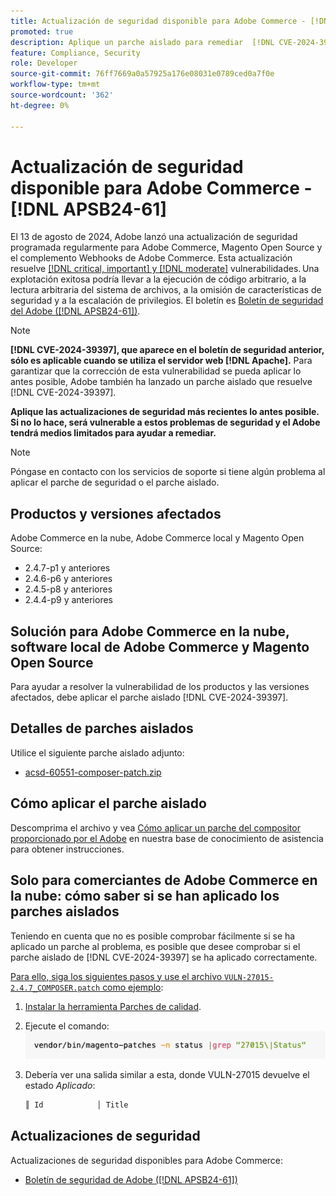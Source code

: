 ```yaml
---
title: Actualización de seguridad disponible para Adobe Commerce - [!DNL APSB24-61]
promoted: true
description: Aplique un parche aislado para remediar  [!DNL CVE-2024-39397] solo para instancias de Adobe Commerce 2.4.7-p2, 2.4.6-p7, 2.4.5-p9, 2.4.4-p10 y versiones anteriores que ejecuten [!DNL Apache].
feature: Compliance, Security
role: Developer
source-git-commit: 76ff7669a0a57925a176e08031e0789ced0a7f0e
workflow-type: tm+mt
source-wordcount: '362'
ht-degree: 0%

---
```


# Actualización de seguridad disponible para Adobe Commerce - [!DNL APSB24-61]

El 13 de agosto de 2024, Adobe lanzó una actualización de seguridad programada regularmente para Adobe Commerce, Magento Open Source y el complemento Webhooks de Adobe Commerce.
Esta actualización resuelve [[!DNL critical, important] y  [!DNL moderate]](https://helpx.adobe.com/security/severity-ratings.html) vulnerabilidades. Una explotación exitosa podría llevar a la ejecución de código arbitrario, a la lectura arbitraria del sistema de archivos, a la omisión de características de seguridad y a la escalación de privilegios. El boletín es [Boletín de seguridad del Adobe ([!DNL APSB24-61])](https://helpx.adobe.com/security/products/magento/apsb24-61.html).

>[!NOTE]
>
>**[!DNL CVE-2024-39397], que aparece en el boletín de seguridad anterior, sólo es aplicable cuando se utiliza el servidor web [!DNL Apache].** Para garantizar que la corrección de esta vulnerabilidad se pueda aplicar lo antes posible, Adobe también ha lanzado un parche aislado que resuelve [!DNL CVE-2024-39397].

**Aplique las actualizaciones de seguridad más recientes lo antes posible. Si no lo hace, será vulnerable a estos problemas de seguridad y el Adobe tendrá medios limitados para ayudar a remediar.**

>[!NOTE]
>
>Póngase en contacto con los servicios de soporte si tiene algún problema al aplicar el parche de seguridad o el parche aislado.

## Productos y versiones afectados

Adobe Commerce en la nube, Adobe Commerce local y Magento Open Source:

* 2.4.7-p1 y anteriores
* 2.4.6-p6 y anteriores
* 2.4.5-p8 y anteriores
* 2.4.4-p9 y anteriores

## Solución para Adobe Commerce en la nube, software local de Adobe Commerce y Magento Open Source

Para ayudar a resolver la vulnerabilidad de los productos y las versiones afectados, debe aplicar el parche aislado [!DNL CVE-2024-39397].

## Detalles de parches aislados

Utilice el siguiente parche aislado adjunto:

* [acsd-60551-composer-patch.zip](assets/acsd-60551-composer-patch.zip)

## Cómo aplicar el parche aislado

Descomprima el archivo y vea [Cómo aplicar un parche del compositor proporcionado por el Adobe](https://experienceleague.adobe.com/docs/commerce-knowledge-base/kb/how-to/how-to-apply-a-composer-patch-provided-by-magento.html) en nuestra base de conocimiento de asistencia para obtener instrucciones.

## Solo para comerciantes de Adobe Commerce en la nube: cómo saber si se han aplicado los parches aislados

Teniendo en cuenta que no es posible comprobar fácilmente si se ha aplicado un parche al problema, es posible que desee comprobar si el parche aislado de [!DNL CVE-2024-39397] se ha aplicado correctamente.

<u>Para ello, siga los siguientes pasos y use el archivo `VULN-27015-2.4.7_COMPOSER.patch` como ejemplo</u>:

1. [Instalar la herramienta Parches de calidad](https://experienceleague.adobe.com/docs/commerce-operations/tools/quality-patches-tool/usage.html).
1. Ejecute el comando:<br>
   ![cve-2024-34102-tell-if-patch-applied-code](assets/cve-2024-34102-tell-if-patch-applied-code.png)
1. Debería ver una salida similar a esta, donde VULN-27015 devuelve el estado *Aplicado*:

   ```bash
   ║ Id            │ Title                                                        │ Category        │ Origin                 │ Status      │ Details                                          ║ ║ N/A           │ ../m2-hotfixes/VULN-27015-2.4.7_COMPOSER_patch.patch      │ Other           │ Local                  │ Applied     │ Patch type: Custom                                
   ```

<!-- For Step 2:
     ```bash
    vendor/bin/magento-patches -n status |grep "27015\|Status"
     ```
-->

## Actualizaciones de seguridad

Actualizaciones de seguridad disponibles para Adobe Commerce:

* [Boletín de seguridad de Adobe ([!DNL APSB24-61])](https://helpx.adobe.com/security/products/magento/apsb24-61.html)
